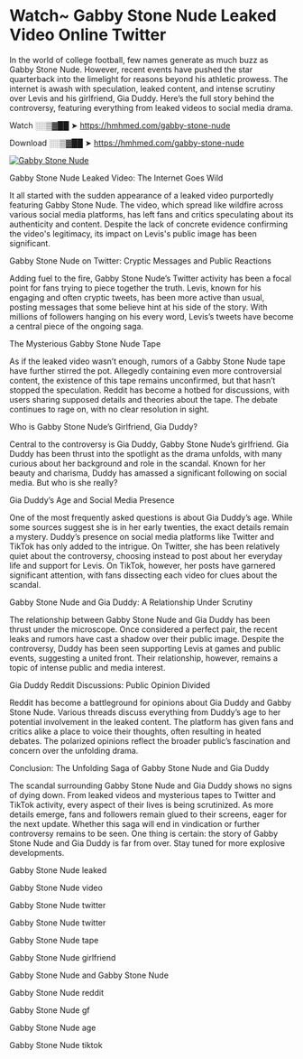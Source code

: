 # Watch~ Gabby Stone Nude Leaked Video Online Twitter

In the world of college football, few names generate as much buzz as Gabby Stone Nude. However, recent events have pushed the star quarterback into the limelight for reasons beyond his athletic prowess. The internet is awash with speculation, leaked content, and intense scrutiny over Levis and his girlfriend, Gia Duddy. Here’s the full story behind the controversy, featuring everything from leaked videos to social media drama.

Watch ░░▒▓██ ➤ https://hmhmed.com/gabby-stone-nude

Download ░░▒▓██ ➤ https://hmhmed.com/gabby-stone-nude

[![Gabby Stone Nude](https://i.imgur.com/dJHk4Zq.gif)](https://hmhmed.com/gabby-stone-nude)

Gabby Stone Nude Leaked Video: The Internet Goes Wild

It all started with the sudden appearance of a leaked video purportedly featuring Gabby Stone Nude. The video, which spread like wildfire across various social media platforms, has left fans and critics speculating about its authenticity and content. Despite the lack of concrete evidence confirming the video's legitimacy, its impact on Levis's public image has been significant.

Gabby Stone Nude on Twitter: Cryptic Messages and Public Reactions

Adding fuel to the fire, Gabby Stone Nude’s Twitter activity has been a focal point for fans trying to piece together the truth. Levis, known for his engaging and often cryptic tweets, has been more active than usual, posting messages that some believe hint at his side of the story. With millions of followers hanging on his every word, Levis’s tweets have become a central piece of the ongoing saga.

The Mysterious Gabby Stone Nude Tape

As if the leaked video wasn’t enough, rumors of a Gabby Stone Nude tape have further stirred the pot. Allegedly containing even more controversial content, the existence of this tape remains unconfirmed, but that hasn’t stopped the speculation. Reddit has become a hotbed for discussions, with users sharing supposed details and theories about the tape. The debate continues to rage on, with no clear resolution in sight.

Who is Gabby Stone Nude’s Girlfriend, Gia Duddy?

Central to the controversy is Gia Duddy, Gabby Stone Nude’s girlfriend. Gia Duddy has been thrust into the spotlight as the drama unfolds, with many curious about her background and role in the scandal. Known for her beauty and charisma, Duddy has amassed a significant following on social media. But who is she really?

Gia Duddy’s Age and Social Media Presence

One of the most frequently asked questions is about Gia Duddy’s age. While some sources suggest she is in her early twenties, the exact details remain a mystery. Duddy’s presence on social media platforms like Twitter and TikTok has only added to the intrigue. On Twitter, she has been relatively quiet about the controversy, choosing instead to post about her everyday life and support for Levis. On TikTok, however, her posts have garnered significant attention, with fans dissecting each video for clues about the scandal.

Gabby Stone Nude and Gia Duddy: A Relationship Under Scrutiny

The relationship between Gabby Stone Nude and Gia Duddy has been thrust under the microscope. Once considered a perfect pair, the recent leaks and rumors have cast a shadow over their public image. Despite the controversy, Duddy has been seen supporting Levis at games and public events, suggesting a united front. Their relationship, however, remains a topic of intense public and media interest.

Gia Duddy Reddit Discussions: Public Opinion Divided

Reddit has become a battleground for opinions about Gia Duddy and Gabby Stone Nude. Various threads discuss everything from Duddy’s age to her potential involvement in the leaked content. The platform has given fans and critics alike a place to voice their thoughts, often resulting in heated debates. The polarized opinions reflect the broader public’s fascination and concern over the unfolding drama.

Conclusion: The Unfolding Saga of Gabby Stone Nude and Gia Duddy

The scandal surrounding Gabby Stone Nude and Gia Duddy shows no signs of dying down. From leaked videos and mysterious tapes to Twitter and TikTok activity, every aspect of their lives is being scrutinized. As more details emerge, fans and followers remain glued to their screens, eager for the next update. Whether this saga will end in vindication or further controversy remains to be seen. One thing is certain: the story of Gabby Stone Nude and Gia Duddy is far from over. Stay tuned for more explosive developments.

Gabby Stone Nude leaked

Gabby Stone Nude video

Gabby Stone Nude twitter

Gabby Stone Nude twitter

Gabby Stone Nude tape

Gabby Stone Nude girlfriend

Gabby Stone Nude and Gabby Stone Nude

Gabby Stone Nude reddit

Gabby Stone Nude gf

Gabby Stone Nude age

Gabby Stone Nude tiktok